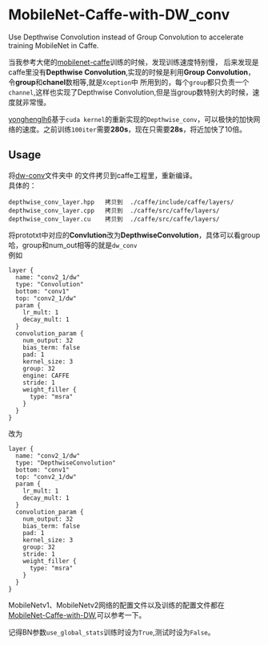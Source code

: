 # MobileNet-Caffe-with-DW_conv
Use Depthwise Convolution instead of Group Convolution to accelerate training MobileNet in Caffe.  

当我参考大佬的[mobilenet-caffe](https://github.com/Linchunhui/MobileNet-Caffe-with-DW_conv)训练的时候，发现训练速度特别慢，
后来发现是caffe里没有**Depthwise Convolution**,实现的时候是利用**Group Convolution**，令**group**和**chanel**数相等,就是`Xception`中
所用到的，每个`group`都只负责一个`channel`,这样也实现了Depthwise Convolution,但是当group数特别大的时候，速度就非常慢。  
  
[yonghenglh6](https://github.com/yonghenglh6/DepthwiseConvolution)基于`cuda kernel`的重新实现的`Depthwise_conv`，可以极快的加快网络的速度。之前训练`100iter`需要**280s**，现在只需要**28s**，将近加快了10倍。

## Usage
将[dw-conv](https://github.com/Linchunhui/MobileNet-Caffe-with-DW_conv/tree/master/dw-conv)文件夹中
的文件拷贝到caffe工程里，重新编译。  
具体的：
```
depthwise_conv_layer.hpp   拷贝到  ./caffe/include/caffe/layers/
depthwise_conv_layer.cpp   拷贝到  ./caffe/src/caffe/layers/
depthwise_conv_layer.cu    拷贝到  ./caffe/src/caffe/layers/
```

将prototxt中对应的**Convlution**改为**DepthwiseConvolution**，具体可以看group哈，group和num_out相等的就是`dw_conv`  
例如
```
layer {
  name: "conv2_1/dw"
  type: "Convolution"
  bottom: "conv1"
  top: "conv2_1/dw"
  param {
    lr_mult: 1
    decay_mult: 1
  }
  convolution_param {
    num_output: 32
    bias_term: false
    pad: 1
    kernel_size: 3
    group: 32
    engine: CAFFE
    stride: 1
    weight_filler {
      type: "msra"
    }
  }
}
```
改为
```
layer {
  name: "conv2_1/dw"
  type: "DepthwiseConvolution"
  bottom: "conv1"
  top: "conv2_1/dw"
  param {
    lr_mult: 1
    decay_mult: 1
  }
  convolution_param {
    num_output: 32
    bias_term: false
    pad: 1
    kernel_size: 3
	group: 32
    stride: 1
    weight_filler {
      type: "msra"
    }
  }
}
```
MobileNetv1、MobileNetv2网络的配置文件以及训练的配置文件都在[MobileNet-Caffe-with-DW](https://github.com/Linchunhui/MobileNet-Caffe-with-DW_conv/tree/master/MobileNet-Caffe-dw_conv),可以参考一下。

记得BN参数`use_global_stats`训练时设为`True`,测试时设为`False`。









